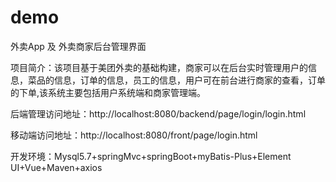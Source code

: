 # demo
外卖App 及 外卖商家后台管理界面

项目简介：该项目基于美团外卖的基础构建，商家可以在后台实时管理用户的信息，菜品的信息，订单的信息，员工的信息，用户可在前台进行商家的查看，订单的下单,该系统主要包括用户系统端和商家管理端。

后端管理访问地址：http://localhost:8080/backend/page/login/login.html

移动端访问地址：http://localhost:8080/front/page/login.html

开发环境：Mysql5.7+springMvc+springBoot+myBatis-Plus+Element UI+Vue+Maven+axios
